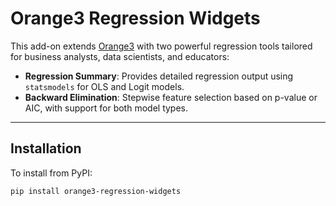 # Orange3 Regression Widgets

This add-on extends [Orange3](https://orangedatamining.com/) with two powerful regression tools tailored for business analysts, data scientists, and educators:

- **Regression Summary**: Provides detailed regression output using `statsmodels` for OLS and Logit models.
- **Backward Elimination**: Stepwise feature selection based on p-value or AIC, with support for both model types.

---

## Installation

To install from PyPI:

```bash
pip install orange3-regression-widgets